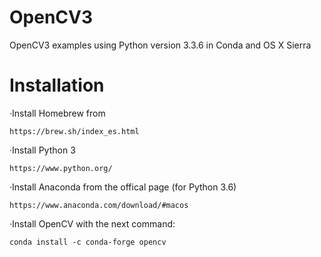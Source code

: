 # OpenCV3

OpenCV3 examples using Python version 3.3.6 in Conda and OS X Sierra

# Installation

·Install Homebrew from 

    https://brew.sh/index_es.html

·Install Python 3

    https://www.python.org/

·Install Anaconda from the offical page (for Python 3.6)

    https://www.anaconda.com/download/#macos

·Install OpenCV with the next command:

    conda install -c conda-forge opencv
